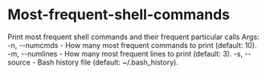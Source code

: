 # Most-frequent-shell-commands
Print most frequent shell commands and their frequent particular calls
Args:
-n, --numcmds - How many most frequent commands to print (default: 10).
-m, --numlines - How many most frequent lines to print (default: 3).
-s, --source - Bash history file (default: ~/.bash_history).
